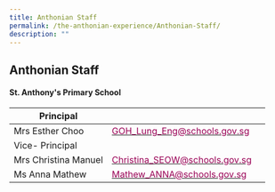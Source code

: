 ```yaml
---
title: Anthonian Staff
permalink: /the-anthonian-experience/Anthonian-Staff/
description: ""
---
```

## Anthonian Staff

#### St. Anthony's Primary School

<table>
<thead>
	<tr>
		<th>Principal</th>
		<th><th>
	</tr>
</thead>
<tbody>
	<tr>
		<td class="tg-0pky">Mrs Esther Choo</td>
		<td class="tg-0pky"><a href="mailto:&#x47;&#x4f;&#x48;&#95;&#76;&#117;&#x6e;&#103;&#95;&#x45;&#x6e;&#103;&#64;&#115;&#x63;&#104;&#111;&#x6f;&#108;&#x73;&#x2e;&#x67;&#111;&#118;&#x2e;&#x73;&#103;"><span style="color:#905">GOH_Lung_Eng@schools.gov.sg</span></a></td>
	</tr>
	<tr>
		<td class="tg-0pky">Vice- Principal</td>
		<td class="tg-0pky"></td>
	</tr>
	<tr>
		<td class="tg-0pky">Mrs Christina Manuel</td>
		<td class="tg-0pky"><a href="mailto:&#67;&#x68;&#114;&#x69;&#115;&#116;&#x69;&#110;&#97;&#95;&#x53;&#x45;&#x4f;&#87;&#64;&#115;&#x63;&#104;&#x6f;&#x6f;&#108;&#115;&#46;&#103;&#111;&#118;&#x2e;&#115;&#x67;"><span style="color:#905">Christina_SEOW@schools.gov.sg</span></a></td>
	</tr>
	<tr>
		<td class="tg-0pky">Ms Anna Mathew</td>
		<td class="tg-0pky"><a href="mailto:&#77;&#x61;&#116;&#x68;&#x65;&#x77;&#95;&#x41;&#78;&#x4e;&#x41;&#x40;&#x73;&#x63;&#104;&#x6f;&#111;&#x6c;&#x73;&#46;&#103;&#111;&#118;&#x2e;&#115;&#x67;"><span style="color:#905">Mathew_ANNA@schools.gov.sg</span></a> </td>
	</tr>
</tbody>
</table>